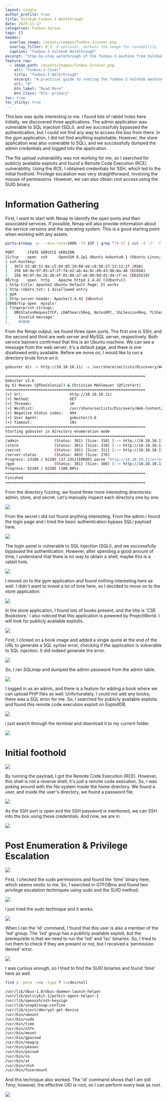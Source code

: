 ```yaml
---
layout: single
author_profile: true
title: Vulnhub Funbox 3 Walkthrough 
date: 2023-11-17
categories: Funbox-Series
tags: []
header:
  overlay_image: /assets/images/funbox-3/cover.png
  overlay_filter: 0.3  # optional, darkens the image for readability
  caption: "funbox-3 Vulnhub Walkthrough"
excerpt: "Step-by-step walkthrough of the funbox-3 machine from Vulnhub."
feature_row:
  - image_path: /assets/images/funbox-3/cover.png
    alt: "funbox-3 Cover"
    title: "funbox-3 Walkthrough"
    excerpt: "A practical guide to rooting the funbox-3 Vulnhub machine."
    url: "#"
    btn_label: "Read More"
    btn_class: "btn--primary"
toc: true
toc_sticky: true
---
```


This box was quite interesting to me. I found lots of rabbit holes here. Initially, we discovered three applications. The admin application was vulnerable to SQL injection (SQLi), and we successfully bypassed the authentication, but I could not find any way to access the box from there. In the gym application, I did not find anything exploitable. However, the store application was also vulnerable to SQLi, and we successfully dumped the admin credentials and logged into the application.

The file upload vulnerability was not working for me, so I searched for publicly available exploits and found a Remote Code Execution (RCE) vulnerability. Using the RCE, I obtained credentials for SSH, which led to the initial foothold. Privilege escalation was very straightforward, involving the misuse of permissions. However, we can also obtain root access using the SUID binary.

# Information Gathering

First, I want to start with Nmap to identify the open ports and their associated services. If possible, Nmap will also provide information about the service versions and the operating system. This is a good starting point when working with any assets.

```bash
ports=$(nmap -p- --min-rate=1000 -T4 $IP | grep ^[0-9] | cut -d '/' -f 1 | tr '\n' ',' | sed s/,$//) ; nmap -p$ports -sC -sV -oN nmap/service_scan $IP

PORT      STATE SERVICE VERSION
22/tcp    open  ssh     OpenSSH 8.2p1 Ubuntu 4ubuntu0.1 (Ubuntu Linux; protocol 2.0)
| ssh-hostkey: 
|   3072 b2:d8:51:6e:c5:84:05:19:08:eb:c8:58:27:13:13:2f (RSA)
|   256 b0:de:97:03:a7:2f:f4:e2:ab:4a:9c:d9:43:9b:8a:48 (ECDSA)
|_  256 9d:0f:9a:26:38:4f:01:80:a7:a6:80:9d:d1:d4:cf:ec (ED25519)
80/tcp    open  http    Apache httpd 2.4.41 ((Ubuntu))
|_http-title: Apache2 Ubuntu Default Page: It works
| http-robots.txt: 1 disallowed entry 
|_gym
|_http-server-header: Apache/2.4.41 (Ubuntu)
33060/tcp open  mysqlx?
| fingerprint-strings: 
|   DNSStatusRequestTCP, LDAPSearchReq, NotesRPC, SSLSessionReq, TLSSessionReq, X11Probe, afp: 
|     Invalid message"
|_    HY000
```

From the Nmap output, we found three open ports. The first one is SSH, and the second and third are web server and MySQL server, respectively. Both service banners confirmed that this is an Ubuntu machine. We can see a message from the web server; it's a default page, and there is one disallowed entry available. Before we move on, I would like to run a directory brute force on it.

```bash
gobuster dir -u http://10.10.10.11/ -w /usr/share/seclists/Discovery/Web-Content/raft-large-directories.txt 

===============================================================
Gobuster v3.6
by OJ Reeves (@TheColonial) & Christian Mehlmauer (@firefart)
===============================================================
[+] Url:                     http://10.10.10.11/
[+] Method:                  GET
[+] Threads:                 10
[+] Wordlist:                /usr/share/seclists/Discovery/Web-Content/raft-large-directories.txt
[+] Negative Status codes:   404
[+] User Agent:              gobuster/3.6
[+] Timeout:                 10s
===============================================================
Starting gobuster in directory enumeration mode
===============================================================
/admin                (Status: 301) [Size: 310] [--> http://10.10.10.11/admin/]
/store                (Status: 301) [Size: 310] [--> http://10.10.10.11/store/]
/secret               (Status: 301) [Size: 311] [--> http://10.10.10.11/secret/]
/server-status        (Status: 403) [Size: 276]
Progress: 23186 / 62285 (37.23%)[ERROR] parse "http://10.10.10.11/error\x1f_log": net/url: invalid control character in URL
/gym                  (Status: 301) [Size: 308] [--> http://10.10.10.11/gym/]
Progress: 62284 / 62285 (100.00%)
===============================================================
Finished
===============================================================
```

From the directory fuzzing, we found three more interesting directories: admin, store, and secret. Let's manually inspect each directory one by one.

![](/assets/images/funbox-3/1.png)

From the secret i did not found anything interesting. From the admin i found the login page and i tried the basic authentication bypass SQLi payload here.

![](/assets/images/funbox-3/2.png)

The login panel is vulnerable to SQL injection (SQLi), and we successfully bypassed the authentication. However, after spending a good amount of time, I understand that there is no way to obtain a shell, maybe this is a rabbit hole. 

![](/assets/images/funbox-3/3.png)

I moved on to the gym application and found nothing interesting here as well. I didn't want to invest a lot of time here, so I decided to move on to the store application.

![](/assets/images/funbox-3/4.png)

In the store application, I found lots of books present, and the title is 'CSE Bookstore.' I also noticed that this application is powered by ProjectWorld. I will look for publicly available exploits.

![](/assets/images/funbox-3/5.png)

First, I clicked on a book image and added a single quote at the end of the URL to generate a SQL syntax error, checking if the application is vulnerable to SQL injection. It did indeed generate the error.

![](/assets/images/funbox-3/6.png)

So, I ran SQLmap and dumped the admin password from the admin table.

![](/assets/images/funbox-3/7.png)

I logged in as an admin, and there is a feature for adding a book where we can upload PHP files as well. Unfortunately, I could not add any books; there was a SQL error for me. So, I searched for publicly available exploits and found this remote code execution exploit on ExploitDB.

![](/assets/images/funbox-3/8.png)

i just search through the terminal and download it to my current folder.

![](/assets/images/funbox-3/9.png)

# Initial foothold

![](/assets/images/funbox-3/10.png)

By running the payload, I got the Remote Code Execution (RCE). However, this shell is not a reverse shell; it's just a remote code execution. So, I was poking around with the file system inside the home directory. We found a user, and inside the user's directory, we found a password file.

![](/assets/images/funbox-3/11.png)

As the SSH port is open and the SSH password is mentioned, we can SSH into the box using these credentials. And now, we are in.

![](/assets/images/funbox-3/12.png)

# Post Enumeration & Privilege Escalation

![](/assets/images/funbox-3/13.png)

First, I checked the sudo permissions and found the 'time' binary here, which seems exotic to me. So, I searched in GTFOBins and found two privilege escalation techniques using sudo and the SUID method.

![](/assets/images/funbox-3/14.png)

i just tried the sudo technique and it works.

![](/assets/images/funbox-3/15.png)

When I ran the 'id' command, I found that this user is also a member of the 'lxd' group. The 'lxd' group has a publicly available exploit, but the prerequisite is that we need to run the 'lxd' and 'lxc' binaries. So, I tried to run them to check if they are present or not, but I received a 'permission denied' error.

![](/assets/images/funbox-3/16.png)

I was curious enough, so I tried to find the SUID binaries and found 'time' here as well. 

```bash
find / -perm -u=s -type f 2>/dev/null

/usr/lib/dbus-1.0/dbus-daemon-launch-helper
/usr/lib/policykit-1/polkit-agent-helper-1
/usr/lib/openssh/ssh-keysign
/usr/lib/snapd/snap-confine
/usr/lib/eject/dmcrypt-get-device
/usr/bin/umount
/usr/bin/sudo
/usr/bin/time
/usr/bin/chfn
/usr/bin/mount
/usr/bin/gpasswd
/usr/bin/newgrp
/usr/bin/pkexec
/usr/bin/passwd
/usr/bin/su
/usr/bin/at
/usr/bin/chsh
/usr/bin/fusermount
```

And this technique also worked. The 'id' command shows that I am still Tony; however, the effective UID is root, so I can perform every task as root.

![](/assets/images/funbox-3/17.png)
